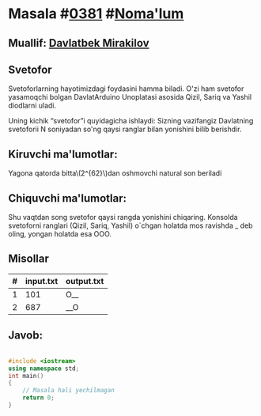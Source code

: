 
<h1>Masala #<a href="https://robocontest.uz/tasks/0381">0381</a> #<a href="https://robocontest.uz/tasks?category=1">Noma'lum</a></h1>
<h2> Muallif: <a href="https://robocontest.uz/profile/mdspro">Davlatbek Mirakilov</a></h2>
<h2>Svetofor</h2>
<p>Svetoforlarning hayotimizdagi foydasini hamma biladi. O'zi ham svetofor yasamoqchi bolgan DavlatArduino Unoplatasi asosida Qizil, Sariq va Yashil diodlarni uladi.

Uning kichik “svetofor”i quyidagicha ishlaydi:
Sizning vazifangiz Davlatning svetoforii N soniyadan so'ng qaysi ranglar bilan yonishini bilib berishdir.</p>
<h2>Kiruvchi ma'lumotlar:</h2>
<p>Yagona qatorda bitta\(2^{62}\)dan oshmovchi natural son beriladi</p>
<h2>Chiquvchi ma'lumotlar:</h2>
<p>Shu vaqtdan song svetofor qaysi rangda yonishini chiqaring. Konsolda svetoforni ranglari (Qizil, Sariq, Yashil) o`chgan holatda mos ravishda _ deb oling, yongan holatda esa OOO.</p>
<h2>Misollar</h2>
<table>
    <thead>
        <tr>
            <th>#</th>
            <th>input.txt</th>
            <th>output.txt</th>
        </tr>
    </thead>
    <tbody>
            <tr>
                <td>1</td>
                <td>101</td>
                <td>O__</td>
            </tr>
            <tr>
                <td>2</td>
                <td>687</td>
                <td>__O</td>
            </tr>
    </tbody>
    </table>
    
<h2>Javob:</h2>

######
```cpp
#include <iostream>
using namespace std;
int main()
{
    // Masala hali yechilmagan
    return 0;
}
```
